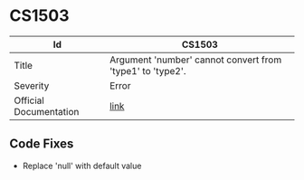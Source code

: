 # CS1503

| Id                     | CS1503                                                            |
| ---------------------- | ----------------------------------------------------------------- |
| Title                  | Argument 'number' cannot convert from 'type1' to 'type2'\.        |
| Severity               | Error                                                             |
| Official Documentation | [link](http://docs.microsoft.com/en-us/dotnet/csharp/misc/cs1503) |

## Code Fixes

* Replace 'null' with default value
